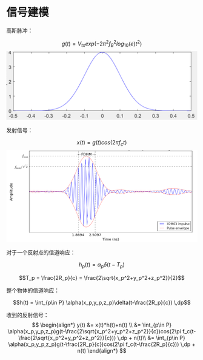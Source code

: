 # 信号建模

高斯脉冲：

$$g(t) = V_{tx}exp(-2\pi ^2f_B^2log_{10}(e)t^2)$$
![](./../imag/高斯脉冲.png)

发射信号：

$$x(t) = g(t)cos(2\pi f_c t)$$
![](./../imag/发射信号.png)

对于一个反射点的信道响应：

$$h_p(t) = \alpha_p \delta(t-T_p)$$

$$T_p = \frac{2R_p}{c} = \frac{2\sqrt{x_p^2+y_p^2+z_p^2}}{2}$$

整个物体的信道响应：

$$h(t) = \int_{p\in P} \alpha(x_p,y_p,z_p)\delta(t-\frac{2R_p}{c}) \,dp$$

收到的反射信号：
$$
\begin{align*}
y(t) &= x(t)*h(t)+n(t)  \\
     &= \int_{p\in P} \alpha(x_p,y_p,z_p)g(t-\frac{2\sqrt{x_p^2+y_p^2+z_p^2}}{c})cos(2\pi f_c(t-\frac{2\sqrt{x_p^2+y_p^2+z_p^2}}{c})) \,dp + n(t)\\
     &= \int_{p\in P} \alpha(x_p,y_p,z_p)g(t-\frac{2R_p}{c})cos(2\pi f_c(t-\frac{2R_p}{c})) \,dp + n(t)
\end{align*}
$$
